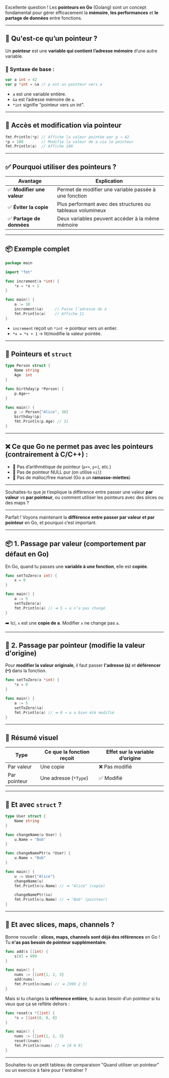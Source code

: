 Excellente question ! Les **pointeurs en Go** (Golang) sont un concept fondamental pour gérer efficacement la **mémoire**, **les performances** et **le partage de données** entre fonctions.

---

## 🧠 Qu'est-ce qu’un pointeur ?

Un **pointeur** est une **variable qui contient l’adresse mémoire** d’une autre variable.

### 🧾 Syntaxe de base :

```go
var a int = 42
var p *int = &a // p est un pointeur vers a
```

* `a` est une variable entière.
* `&a` est l’adresse mémoire de `a`.
* `*int` signifie "pointeur vers un int".

---

## 🔁 Accès et modification via pointeur

```go
fmt.Println(*p) // Affiche la valeur pointée par p → 42
*p = 100        // Modifie la valeur de a via le pointeur
fmt.Println(a)  // Affiche 100
```

---

## ✅ Pourquoi utiliser des pointeurs ?

| Avantage                  | Explication                                                |
| ------------------------- | ---------------------------------------------------------- |
| ✅ **Modifier une valeur** | Permet de modifier une variable passée à une fonction      |
| ✅ **Éviter la copie**     | Plus performant avec des structures ou tableaux volumineux |
| ✅ **Partage de données**  | Deux variables peuvent accéder à la même mémoire           |

---

## 📦 Exemple complet

```go
package main

import "fmt"

func increment(x *int) {
    *x = *x + 1
}

func main() {
    a := 10
    increment(&a)     // Passe l’adresse de a
    fmt.Println(a)    // Affiche 11
}
```

* `increment` reçoit un `*int` → pointeur vers un entier.
* `*x = *x + 1` → lit/modifie la valeur pointée.

---

## 🧱 Pointeurs et `struct`

```go
type Person struct {
    Name string
    Age  int
}

func birthday(p *Person) {
    p.Age++
}

func main() {
    p := Person{"Alice", 30}
    birthday(&p)
    fmt.Println(p.Age) // 31
}
```

---

## ❌ Ce que Go ne permet pas avec les pointeurs (contrairement à C/C++) :

* 🚫 Pas d’arithmétique de pointeur (`p++`, `p+1`, etc.)
* 🚫 Pas de pointeur NULL pur (on utilise `nil`)
* 🚫 Pas de malloc/free manuel (Go a un **ramasse-miettes**)

---

Souhaites-tu que je t’explique la différence entre passer une valeur **par valeur** vs **par pointeur**, ou comment utiliser les pointeurs avec des slices ou des maps ?

---------------------------------------------------------------------------------------------------------------------------

Parfait ! Voyons maintenant la **différence entre passer par valeur et par pointeur** en Go, et pourquoi c’est important.

---

## 📦 1. **Passage par valeur** (comportement par défaut en Go)

En Go, quand tu passes une **variable à une fonction**, elle est **copiée**.

```go
func setToZero(x int) {
    x = 0
}

func main() {
    a := 5
    setToZero(a)
    fmt.Println(a) // ➜ 5 → a n’a pas changé
}
```

➡️ Ici, `x` est une **copie de a**. Modifier `x` ne change pas `a`.

---

## 🧷 2. **Passage par pointeur** (modifie la valeur d'origine)

Pour **modifier la valeur originale**, il faut passer **l'adresse (`&`)** et **déférencer (`*`)** dans la fonction.

```go
func setToZero(x *int) {
    *x = 0
}

func main() {
    a := 5
    setToZero(&a)
    fmt.Println(a) // ➜ 0 → a a bien été modifié
}
```

---

## 🧠 Résumé visuel

| Type         | Ce que la fonction reçoit | Effet sur la variable d’origine |
| ------------ | ------------------------- | ------------------------------- |
| Par valeur   | Une copie                 | ❌ Pas modifié                   |
| Par pointeur | Une adresse (`*Type`)     | ✅ Modifié                       |

---

## 🧱 Et avec `struct` ?

```go
type User struct {
    Name string
}

func changeName(u User) {
    u.Name = "Bob"
}

func changeNamePtr(u *User) {
    u.Name = "Bob"
}

func main() {
    u := User{"Alice"}
    changeName(u)
    fmt.Println(u.Name) // ➜ "Alice" (copie)

    changeNamePtr(&u)
    fmt.Println(u.Name) // ➜ "Bob" (pointeur)
}
```

---

## 🎯 Et avec slices, maps, channels ?

Bonne nouvelle : **slices, maps, channels sont déjà des références** en Go !
Tu **n'as pas besoin de pointeur supplémentaire**.

```go
func add(s []int) {
    s[0] = 999
}

func main() {
    nums := []int{1, 2, 3}
    add(nums)
    fmt.Println(nums) // ➜ [999 2 3]
}
```

Mais si tu changes la **référence entière**, tu auras besoin d’un pointeur si tu veux que ça se reflète dehors :

```go
func reset(s *[]int) {
    *s = []int{0, 0, 0}
}

func main() {
    nums := []int{1, 2, 3}
    reset(&nums)
    fmt.Println(nums) // ➜ [0 0 0]
}
```

---

Souhaites-tu un petit tableau de comparaison "Quand utiliser un pointeur" ou un exercice à faire pour t'entraîner ?
